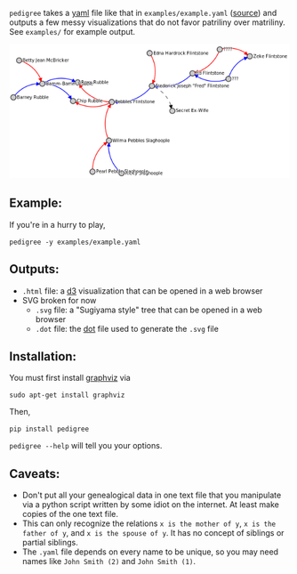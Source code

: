 `pedigree` takes a [yaml][] file like that in `examples/example.yaml` ([source][]) and outputs a
few messy visualizations that do not favor patriliny over matriliny.  See `examples/` for example output.

![Screenshot 1](media/screenshot1.png)

Example:
--------
If you're in a hurry to play,

    pedigree -y examples/example.yaml

Outputs:
--------
  - `.html` file: a [d3][] visualization that can be opened in a web browser
  - SVG broken for now
    - `.svg` file: a "Sugiyama style" tree that can be opened in a web browser
    - `.dot` file: the [dot][] file used to generate the `.svg` file

Installation:
-------------
You must first install [graphviz][dot] via

    sudo apt-get install graphviz

Then,

    pip install pedigree

`pedigree --help` will tell you your options.

Caveats:
--------
  - Don't put all your genealogical data in one text file that you manipulate via a python script written by some idiot on the internet.  At least make copies of the one text file.
  - This can only recognize the relations `x is the mother of y`, `x is the father of y`, and `x is the spouse of y`.  It has no concept of siblings or partial siblings.
  - The `.yaml` file depends on every name to be unique, so you may need names like `John Smith (2)` and `John Smith (1)`.


[yaml]: https://en.wikipedia.org/wiki/YAML
[d3]: http://d3js.org/
[dot]: https://en.wikipedia.org/wiki/Graphviz
[source]: https://en.wikipedia.org/wiki/Template:Flintstones_family_tree
